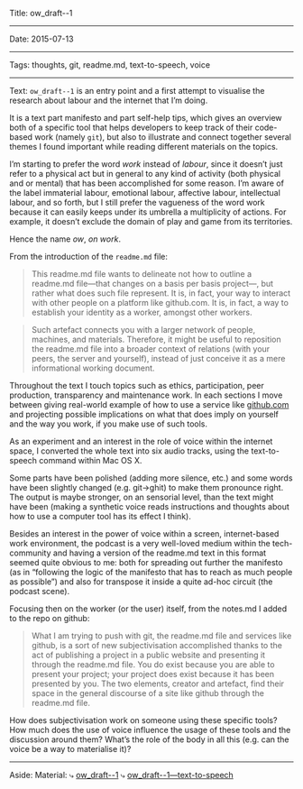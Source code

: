 

Title: ow_draft--1

----

Date: 2015-07-13

----

Tags: thoughts, git, readme.md, text-to-speech, voice

----

Text:
`ow_draft--1` is an entry point and a first attempt to visualise the research about labour and the internet that I’m doing. 

It is a text part manifesto and part self-help tips, which gives an overview both of a specific tool that helps developers to keep track of their code-based work (namely `git`), but also to illustrate and connect together several themes I found important while reading different materials on the topics.

I’m starting to prefer the word *work* instead of *labour*, since it doesn’t just refer to a physical act but in general to any kind of activity (both physical and or mental) that has been accomplished for some reason. I’m aware of the label immaterial labour, emotional labour, affective labour, intellectual labour, and so forth, but I still prefer the vagueness of the word work because it can easily keeps under its umbrella a multiplicity of actions. For example, it doesn’t exclude the domain of play and game from its territories.

Hence the name *ow*, *on work*.

From the introduction of the `readme.md` file:

> This readme.md file wants to delineate not how to outline a readme.md file—that changes on a basis per basis project—, but rather what does such file represent. It is, in fact, your way to interact with other people on a platform like github.com. It is, in fact, a way to establish your identity as a worker, amongst other workers.

> Such artefact connects you with a larger network of people, machines, and materials. Therefore, it might be useful to reposition the readme.md file into a broader context of relations (with your peers, the server and yourself), instead of just conceive it as a mere informational working document.

Throughout the text I touch topics such as ethics, participation, peer production, transparency and maintenance work. In each sections I move between giving real-world example of how to use a service like [github.com](https://github.com/) and projecting possible implications on what that does imply on yourself and the way you work, if you make use of such tools.

As an experiment and an interest in the role of voice within the internet space, I converted the whole text into six audio tracks, using the text-to-speech command within Mac OS X.

Some parts have been polished (adding more silence, etc.) and some words have been slightly changed (e.g. git→ghit) to make them pronounce right. The output is maybe stronger, on an sensorial level, than the text might have been (making a synthetic voice reads instructions and thoughts about how to use a computer tool has its effect I think).

Besides an interest in the power of voice within a screen, internet-based work environment, the podcast is a very well-loved medium within the tech-community and having a version of the readme.md text in this format seemed quite obvious to me: both for spreading out further the manifesto (as in “following the logic of the manifesto that has to reach as much people as possible”) and also for transpose it inside a quite ad-hoc circuit (the podcast scene).

Focusing then on the worker (or the user) itself, from the notes.md I added to the repo on github:

> What I am trying to push with git, the readme.md file and services like github, is a sort of new subjectivisation accomplished thanks to the act of publishing a project in a public website and presenting it through the readme.md file. You do exist because you are able to present your project; your project does exist because it has been presented by you. The two elements, creator and artefact, find their space in the general discourse of a site like github through the readme.md file.

How does subjectivisation work on someone using these specific tools? How much does the use of voice influence the usage of these tools and the discussion around them? What’s the role of the body in all this (e.g. can the voice be a way to materialise it)?

----

Aside:
Material:
⤷ [ow_draft--1](https://github.com/afincato/ow_draft--1)
⤷ [ow_draft--1—text-to-speech](https://soundcloud.com/afincato/sets/ow_draft-1-text-to-speech)